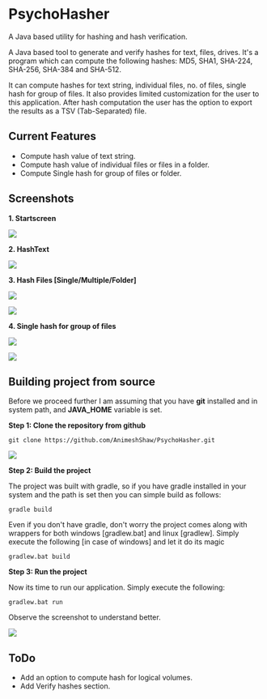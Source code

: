 # PsychoHasher
A Java based utility for hashing and hash verification.

A Java based tool to generate and verify hashes for text, files, drives. It's a program which can compute the following hashes: MD5, SHA1, SHA-224, SHA-256, SHA-384 and SHA-512.

It can compute hashes for text string, individual files, no. of files, single hash for group of files. It also provides limited customization for the user to this application. After hash computation the user has the option to export the results as a TSV (Tab-Separated) file.

## Current Features

* Compute hash value of text string.
* Compute hash value of individual files or files in a folder.
* Compute Single hash for group of files or folder.

## Screenshots

__1. Startscreen__

![](http://i.imgur.com/MJqUJbY.png)

__2. HashText__

![](http://i.imgur.com/MJTW0V4.png)

__3. Hash Files [Single/Multiple/Folder]__

![](http://i.imgur.com/nGm4I1H.png)

![](http://i.imgur.com/eE8os6t.png)

__4. Single hash for group of files__

![](http://i.imgur.com/Klp9ivm.png)

![](http://i.imgur.com/NFhJQKT.png)

## Building project from source

Before we proceed further I am assuming that you have **git** installed and in system path, and **JAVA_HOME** variable is set.

**Step 1: Clone the repository from github**

    git clone https://github.com/AnimeshShaw/PsychoHasher.git

![](http://i.imgur.com/131Zccs.png)

**Step 2: Build the project**

The project was built with gradle, so if you have gradle installed in your system and the path is set then you can simple build as follows:

    gradle build

Even if you don't have gradle, don't worry the project comes along with wrappers for both windows [gradlew.bat] and linux [gradlew]. Simply execute the following [in case of windows] and let it do its magic

    gradlew.bat build

**Step 3: Run the project**

Now its time to run our application. Simply execute the following:

    gradlew.bat run

Observe the screenshot to understand better.

![](http://i.imgur.com/TicXQDB.png)

## ToDo

* Add an option to compute hash for logical volumes.
* Add Verify hashes section.

